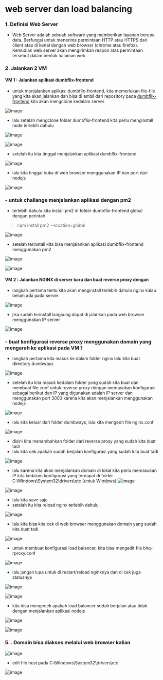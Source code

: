 # web server dan load balancing

### 1. Definisi Web Server
- Web Server adalah sebuah software yang memberikan layanan berupa data. Berfungsi untuk menerima permintaan HTTP atau HTTPS dari client atau di kenal dengan web browser (chrome atau firefox). Kemudian web server akan mengirimkan respon atas permintaan tersebut dalam bentuk halaman web.

### 2. Jalankan 2 VM
#### VM 1 : Jalankan aplikasi dumbflix-frontend
- untuk menjalankan aplikasi dumbflix-frontend, kita memerlukan file-file yang kita akan jalankan dan bisa di ambil dari repository pada [dumbflix-frontend](https://github.com/dumbwaysdev/dumbflix-frontend) kita akan mengclone kedalam server

![image](https://user-images.githubusercontent.com/68781074/213359453-4a88729e-804e-4617-9168-6f1cff461eb0.png)

- lalu setelah mengclone folder dumbflix-frontend kita perlu menginstall node terlebih dahulu

![image](https://user-images.githubusercontent.com/68781074/213359830-513ea094-3874-4d36-ad02-30adaf2b46a5.png)

![image](https://user-images.githubusercontent.com/68781074/213359845-be91505e-61e7-4171-8aaa-28b9ddad2417.png)

- setelah itu kita tinggal menjalankan aplikasi dumbflix-frontend

![image](https://user-images.githubusercontent.com/68781074/213359935-b857c0ee-f4a0-4ee1-955e-6d1bb5194646.png)

- lalu kita tinggal buka di web browser menggunakan IP dan port dari nodejs

![image](https://user-images.githubusercontent.com/68781074/213360048-c29daffa-e422-4582-b838-62f3fc25ff72.png)

### - untuk challange menjalankan aplikasi dengan pm2

- terlebih dahulu kita install pm2 di folder dumbflix-frontend global dengan perintah
> npm install pm2 --location=global 

![image](https://user-images.githubusercontent.com/68781074/213360803-233b725f-6e5e-4b87-b994-1dcabbc1ebb6.png)

- setelah terinstall kita bisa menjalankan aplikasi dumbflix-frontend menggunakan pm2

![image](https://user-images.githubusercontent.com/68781074/213360877-d04fd55a-6f71-4963-87c4-869af0c65a2b.png)

![image](https://user-images.githubusercontent.com/68781074/213360920-d1ceade1-babf-44d3-afb8-58292f1e07af.png)

#### VM 2 : Jalankan NGINX di server baru dan buat reverse proxy dengan 

- langkah pertama tentu kita akan menginstall terlebih dahulu nginx kalau belum ada pada server

![image](https://user-images.githubusercontent.com/68781074/213361120-088b2474-af8a-4993-af40-0ffdf8fd21d1.png)

- jika sudah terinstall langsung dapat di jalankan pada web browser menggunakan IP server

![image](https://user-images.githubusercontent.com/68781074/213361171-f0f61d9b-044c-4193-b647-a29dd5080c62.png)

### - buat konfigurasi reverse proxy menggunakan domain yang mengarah ke aplikasi pada VM 1
- langkah pertama kita masuk ke dalam folder nginx lalu kita buat directory dumbways

![image](https://user-images.githubusercontent.com/68781074/213384938-6ad52aff-c489-475c-9136-5f878ea4385e.png)

- setelah itu kita masuk kedalam folder yang sudah kita buat dan membuat file conf untuk reverse proxy dengan memasukan konfigurasi sebagai berikut dan IP yang digunakan adalah IP server dan menggunakan port 3000 karena kita akan menjalankan menggunakan nodejs

![image](https://user-images.githubusercontent.com/68781074/213385214-92016234-f365-4866-aaa5-bd5bcbcf6d69.png)

- lalu kita keluar dari folder dumbways, lalu kita mengedit file nginx.conf

![image](https://user-images.githubusercontent.com/68781074/213385377-738091b2-50b1-47eb-9590-e1b858bcdf01.png)

- disini kita menambahkan folder dari reverse proxy yang sudah kita buat tadi
- lalu kita cek apakah sudah berjalan konfigurasi yang sudah kita buat tadi

![image](https://user-images.githubusercontent.com/68781074/213385488-17768a0f-7903-4d3f-9e91-0f8bdf1b7cd5.png)

- lalu karena kita akan menjalankan domain di lokal kita perlu memasukan IP kita kedalam konfigurasi yang terdapat di folder C:\Windows\System32\drivers\etc (untuk Windows)
![image](https://user-images.githubusercontent.com/68781074/213364110-dfdd03db-1498-493c-8c26-7f2a9de226cd.png)

![image](https://user-images.githubusercontent.com/68781074/213385553-f51a99f6-14ff-4fb2-a6c4-67f01b784371.png)

- lalu kita save saja
- setelah itu kita reload nginx terlebih dahulu

![image](https://user-images.githubusercontent.com/68781074/213385677-08f0b24f-ba40-4c21-8cd2-3d9d3ce5adf9.png)
 
- lalu kita bisa kita cek di web browser menggunakan domain yang sudah kita buat tadi

![image](https://user-images.githubusercontent.com/68781074/213366636-88ee1c17-963a-4134-b813-dd1708f4d456.png)

- untuk membuat konfigurasi load balancer, kita bisa mengedit file bhq-rproxy.conf

![image](https://user-images.githubusercontent.com/68781074/213368622-f4270ca1-958b-4548-b5ba-a3ee2ebc599a.png)

- lalu jangan lupa untuk di restart/reload nginxnya dan di cek juga statusnya

![image](https://user-images.githubusercontent.com/68781074/213369049-2e46eef9-e3be-4a3c-9ef9-2d570b5ec3d0.png)

![image](https://user-images.githubusercontent.com/68781074/213369096-3b803816-23e4-4812-8c93-08d428720065.png)

- kita bisa mengecek apakah load balancer sudah berjalan atau tidak dengan menjalankan aplikasi nodejs

![image](https://user-images.githubusercontent.com/68781074/213386878-f35816ff-3fc1-4aa8-a17c-5ab069794b39.png)

![image](https://user-images.githubusercontent.com/68781074/213386765-71881442-9856-4ca1-a871-bd43cc62f8a9.png)


### 5. . Domain bisa diakses melalui web browser kalian

![image](https://user-images.githubusercontent.com/68781074/213385979-378903a3-e73c-4df6-8316-e45d588f64f0.png)

- edit file host pada C:\Windows\System32\drivers\etc

![image](https://user-images.githubusercontent.com/68781074/213387301-f4a3434e-5bb8-4b48-9b98-2f3ab1d2a35b.png)
